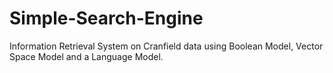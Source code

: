 # Simple-Search-Engine
Information Retrieval System on Cranfield data using Boolean Model, Vector Space Model and a Language Model.
